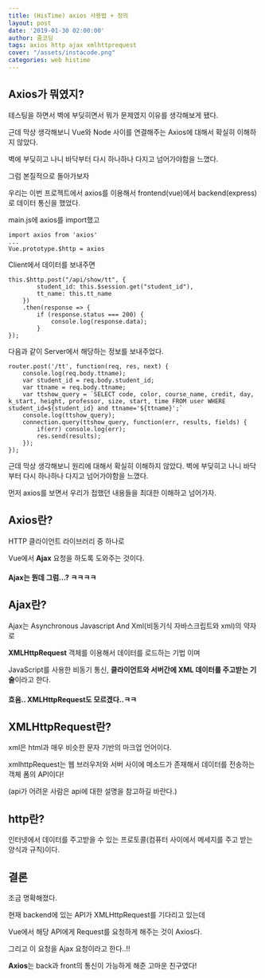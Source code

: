 ```yaml
---
title: (HisTime) axios 사용법 + 정의
layout: post
date: '2019-01-30 02:00:00'
author: 줌코딩
tags: axios http ajax xmlhttprequest
cover: "/assets/instacode.png"
categories: web histime
---
```


## Axios가 뭐였지?

테스팅을 하면서 벽에 부딪히면서 뭐가 문제였지 이유를 생각해보게 됐다.

근데 막상 생각해보니 Vue와 Node 사이를 연결해주는 Axios에 대해서 확실히 이해하지 않았다. 

벽에 부딪히고 나니 바닥부터 다시 하나하나 다지고 넘어가야함을 느꼈다. 

그럼 본질적으로 돌아가보자

우리는 이번 프로젝트에서 axios를 이용해서 frontend(vue)에서 backend(express)로 데이터 통신을 했었다. 

main.js에 axios를 import했고 

    import axios from 'axios'
    ...
    Vue.prototype.$http = axios

Client에서 데이터를 보내주면

    this.$http.post("/api/show/tt", {
            student_id: this.$session.get("student_id"),
            tt_name: this.tt_name
        })
        .then(response => {
            if (response.status === 200) {
                console.log(response.data);
            }
    });

다음과 같이 Server에서 해당하는 정보를 보내주었다.

    router.post('/tt', function(req, res, next) {
        console.log(req.body.ttname);
        var student_id = req.body.student_id;
        var ttname = req.body.ttname;
        var ttshow_query = `SELECT code, color, course_name, credit, day, k_start, height, professor, size, start, time FROM user WHERE student_id=${student_id} and ttname='${ttname}';`
        console.log(ttshow_query);
        connection.query(ttshow_query, function(err, results, fields) {
            if(err) console.log(err);
            res.send(results);
        });
    });

근데 막상 생각해보니 원리에 대해서 확실히 이해하지 않았다. 벽에 부딪히고 나니 바닥부터 다시 하나하나 다지고 넘어가야함을 느꼈다. 

먼저 axios를 보면서 우리가 접했던 내용들을 최대한 이해하고 넘어가자. 


## Axios란?

HTTP 클라이언트 라이브러리 중 하나로

Vue에서 **Ajax** 요청을 하도록 도와주는 것이다.

#### Ajax는 뭔데 그럼...? ㅋㅋㅋㅋ

## Ajax란?

Ajax는 Asynchronous Javascript And Xml(비동기식 자바스크립트와 xml)의 약자로 

**XMLHttpRequest** 객체를 이용해서 데이터를 로드하는 기법 이며 

JavaScript를 사용한 비동기 통신, **클라이언트와 서버간에 XML 데이터를 주고받는 기술**이라고 한다.

#### 흐음.. XMLHttpRequest도 모르겠다..ㅋㅋ

## XMLHttpRequest란?

xml은 html과 매우 비슷한 문자 기반의 마크업 언어이다.

xmlhttpRequest는 웹 브러우저와 서버 사이에 메소드가 존재해서 데이터를 전송하는 객체 폼의 API이다!

(api가 어려운 사람은 api에 대한 설명을 참고하길 바란다.)

## http란?

인터넷에서 데이터를 주고받을 수 있는 프로토콜(컴퓨터 사이에서 메세지를 주고 받는 양식과 규칙)이다.


## 결론

조금 명확해졌다.

현재 backend에 있는 API가 XMLHttpRequest를 기다리고 있는데 

Vue에서 해당 API에게 Request를 요청하게 해주는 것이 Axios다.

그리고 이 요청을 Ajax 요청이라고 한다..!! 

**Axios**는 back과 front의 통신이 가능하게 해준 고마운 친구였다!

